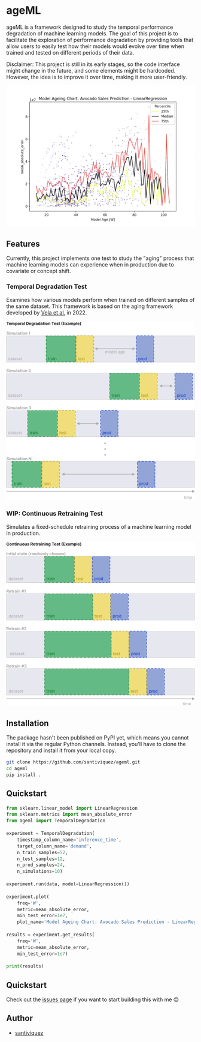 
# ageML
ageML is a framework designed to study the temporal performance degradation of machine learning models. The goal of this project is to facilitate the exploration of performance degradation by providing tools that allow users to easily test how their models would evolve over time when trained and tested on different periods of their data.

Disclaimer: This project is still in its early stages, so the code interface might change in the future, and some elements might be hardcoded. However, the idea is to improve it over time, making it more user-friendly.


<p align="center">
 <img src="figures/model_aging_plot_avocados_lr.png" alt="temporal degradation plot of a linear regressor on the avocado sales dataset" width="600"/>
</p>

## Features
Currently, this project implements one test to study the "aging" process that machine learning models can experience when in production due to covariate or concept shift.

### Temporal Degradation Test
Examines how various models perform when trained on different samples of the same dataset. This framework is based on the aging framework developed by [Vela et al.](https://www.nature.com/articles/s41598-022-15245-z) in 2022.

<p align="center">
 <img src="figures/temporal_degradadation_test.svg" alt="temporal degradation test" width="600"/>
</p>

### WIP: Continuous Retraining Test
Simulates a fixed-schedule retraining process of a machine learning model in production.
<p align="center">
 <img src="figures/continuous_retraining_test.svg" alt="continuous retraining test" width="600"/>
</p>


## Installation
The package hasn't been published on PyPI yet, which means you cannot install it via the regular Python channels. Instead, you'll have to clone the repository and install it from your local copy.

```bash
git clone https://github.com/santiviquez/ageml.git
cd ageml
pip install .
```

## Quickstart

```python
from sklearn.linear_model import LinearRegression
from sklearn.metrics import mean_absolute_error
from ageml import TemporalDegradation

experiment = TemporalDegradation(
    timestamp_column_name='inference_time',
    target_column_name='demand',
    n_train_samples=52,
    n_test_samples=12,
    n_prod_samples=24,
    n_simulations=10)

experiment.run(data, model=LinearRegression())

experiment.plot(
    freq='W',
    metric=mean_absolute_error,
    min_test_error=1e7,
    plot_name='Model Ageing Chart: Avocado Sales Prediction - LinearRegression')

results = experiment.get_results(
    freq='W',
    metric=mean_absolute_error,
    min_test_error=1e7)

print(results)
```

## Quickstart
Check out the [issues page](https://github.com/santiviquez/ageml/issues) if you want to start building this with me 😊

## Author
- [santiviquez](https://www.twitter.com/santiviquez)

